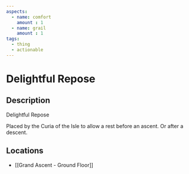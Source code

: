 ```yaml
---
aspects: 
  - name: comfort
    amount : 1
  - name: grail
    amount : 1
tags:
  - thing
  - actionable
---
```


# Delightful Repose

## Description
Delightful Repose

Placed by the Curia of the Isle to allow a rest before an ascent. Or after a descent.
## Locations
- [[Grand Ascent - Ground Floor]]